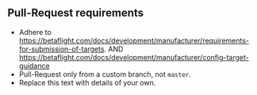 ## Pull-Request requirements
- Adhere to https://betaflight.com/docs/development/manufacturer/requirements-for-submission-of-targets.
  AND https://betaflight.com/docs/development/manufacturer/config-target-guidance
- Pull-Request only from a custom branch, not `master`.
- Replace this text with details of your own.